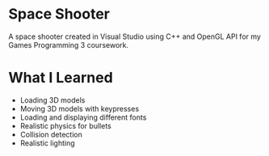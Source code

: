 # Space Shooter

A space shooter created in Visual Studio using C++ and OpenGL API for my Games Programming 3 coursework.

# What I Learned

* Loading 3D models
* Moving 3D models with keypresses
* Loading and displaying different fonts
* Realistic physics for bullets 
* Collision detection
* Realistic lighting

